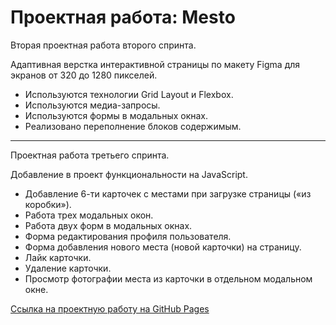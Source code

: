 # Проектная работа: Mesto

Вторая проектная работа второго спринта.

Адаптивная верстка интерактивной страницы по макету Figma для экранов от 320 до 1280 пикселей.

* Используются технологии Grid Layout и Flexbox.
* Используются медиа-запросы.
* Используются формы в модальных окнах.
* Реализовано переполнение блоков содержимым.

***

Проектная работа третьего спринта.

Добавление в проект функциональности на JavaScript.

* Добавление 6-ти карточек с местами при загрузке страницы («из коробки»).
* Работа трех модальных окон.
* Работа двух форм в модальных окнах.
* Форма редактирования профиля пользователя.
* Форма добавления нового места (новой карточки) на страницу.
* Лайк карточки.
* Удаление карточки.
* Просмотр фотографии места из карточки в отдельном модальном окне.

[Ссылка на проектную работу на GitHub Pages](https://elena-ivashneva.github.io/mesto-project/)
